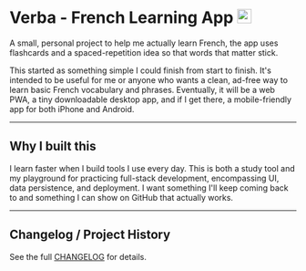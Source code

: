 # Verba - French Learning App <img src="https://flagcdn.com/fr.svg" width="25" alt="French Flag" />

A small, personal project to help me actually learn French, the app uses flashcards and a spaced-repetition idea so that words that matter stick. 

This started as something simple I could finish from start to finish. It's intended to be useful for me or anyone who wants a clean, ad-free way to learn basic French vocabulary and phrases. Eventually, it will be a web PWA, a tiny downloadable desktop app, and if I get there, a mobile-friendly app for both iPhone and Android.

---

## Why I built this
I learn faster when I build tools I use every day. This is both a study tool and my playground for practicing full-stack development, encompassing UI, data persistence, and deployment. I want something I'll keep coming back to and something I can show on GitHub that actually works.

---

## Changelog / Project History
See the full [CHANGELOG](./CHANGELOG.md) for details.
